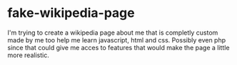 # fake-wikipedia-page
I'm trying to create a wikipedia page about me that is completly custom made by me too help me learn javascript, html and css. Possibly even php since that could give me acces to features that would make the page a little more realistic.
